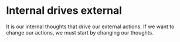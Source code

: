 # Internal drives external

It is our internal thoughts that drive our external actions. If we want to change our actions, we must start by changing our thoughts.
